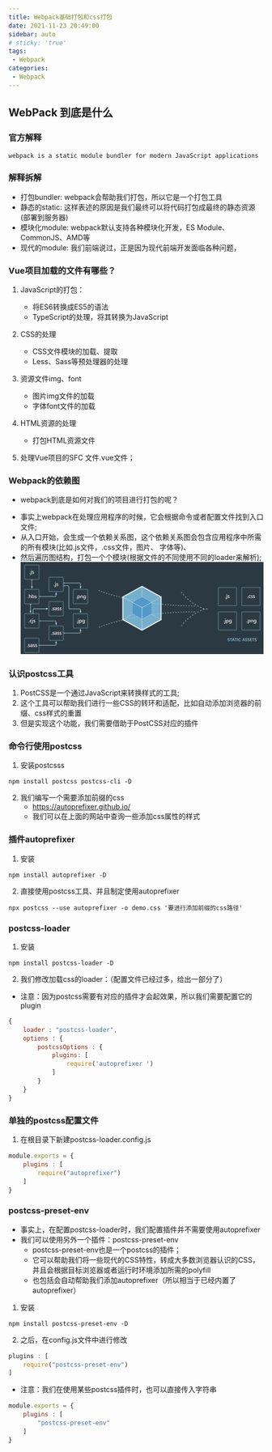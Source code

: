 ```yaml
---
title: Webpack基础打包和css打包
date: 2021-11-23 20:49:00
sidebar: auto
# sticky: 'true'
tags:
 - Webpack
categories:
 - Webpack
---
```


## WebPack 到底是什么

### 官方解释

    webpack is a static module bundler for modern JavaScript applications

### 解释拆解

- 打包bundler: webpack会帮助我们打包，所以它是一个打包工具
- 静态的static: 这样表述的原因是我们最终可以将代码打包成最终的静态资源(部署到服务器)
- 模块化module: webpack默认支持各种模块化开发，ES Module、CommonJS、AMD等
- 现代的module: 我们前端说过，正是因为现代前端开发面临各种问题，


### Vue项目加载的文件有哪些？

1. JavaScript的打包：
   * 将ES6转换成ES5的语法
   * TypeScript的处理，将其转换为JavaScript

2. CSS的处理
   * CSS文件模块的加载、提取
   * Less、Sass等预处理器的处理

3. 资源文件img、font
   * 图片img文件的加载
   * 字体font文件的加载

4. HTML资源的处理
   * 打包HTML资源文件

5. 处理Vue项目的SFC 文件.vue文件；

### Webpack的依赖图

* webpack到底是如何对我们的项目进行打包的呢？
 - 事实上webpack在处理应用程序的时候，它会根据命令或者配置文件找到入口文件;
 - 从入口开始，会生成一个依赖关系图，这个依赖关系图会包含应用程序中所需的所有模块(比如.js文件，.css文件，图片、 字体等)、
 - 然后遍历图结构，打包一个个模块(根据文件的不同使用不同的loader来解析); 
![](./images/webpack_dependence.jpg)

### 认识postcss工具

1. PostCSS是一个通过JavaScript来转换样式的工具;
2. 这个工具可以帮助我们进行一些CSS的转环和适配，比如自动添加浏览器的前缀、css样式的重置
3. 但是实现这个功能，我们需要借助于PostCSS对应的插件

### 命令行使用postcss

1. 安装postcsss

```
npm install postcss postcss-cli -D
```

2. 我们编写一个需要添加前缀的css
   * https://autoprefixer.github.io/
   * 我们可以在上面的网站中查询一些添加css属性的样式

### 插件autoprefixer

1. 安装
```
npm install autoprefixer -D
```

2. 直接使用postcss工具、并且制定使用autoprefixer

```
npx postcss --use autoprefixer -o demo.css '要进行添加前缀的css路径'
```

### postcss-loader

1. 安装

```
npm install postcss-loader -D
```

2. 我们修改加载css的loader：（配置文件已经过多，给出一部分了）
 - 注意：因为postcss需要有对应的插件才会起效果，所以我们需要配置它的plugin

```js
{
    loader : "postcss-loader",
    options : {
        postcssOptions : {
            plugins: [
                require('autoprefixer ')
            ]
        }
    }
}
```

### 单独的postcss配置文件

1. 在根目录下新建postcss-loader.config.js

```js
module.exports = {
    plugins : [
        require("autoprefixer")
    ]
}
```

### postcss-preset-env

* 事实上，在配置postcss-loader时，我们配置插件并不需要使用autoprefixer
* 我们可以使用另外一个插件：postcss-preset-env
  - postcss-preset-env也是一个postcss的插件；
  - 它可以帮助我们将一些现代的CSS特性，转成大多数浏览器认识的CSS，并且会根据目标浏览器或者运行时环境添加所需的polyfill
  - 也包括会自动帮助我们添加autoprefixer（所以相当于已经内置了autoprefixer）

1. 安装

```
npm install postcss-preset-env -D
```

2. 之后，在config.js文件中进行修改

```js
plugins : [
    require("postcss-preset-env")
]
```

* 注意：我们在使用某些postcss插件时，也可以直接传入字符串

```js
module.exports = {
    plugins : [
        "postcss-preset-env"
    ]
}
```